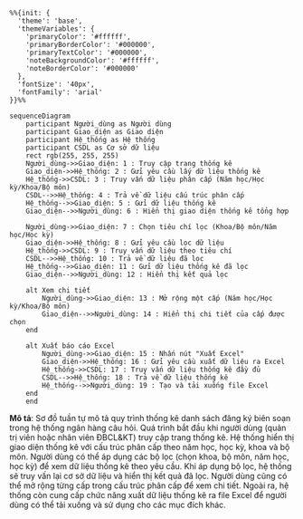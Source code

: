 ```mermaid
%%{init: {
  'theme': 'base', 
  'themeVariables': { 
    'primaryColor': '#ffffff', 
    'primaryBorderColor': '#000000', 
    'primaryTextColor': '#000000', 
    'noteBackgroundColor': '#ffffff', 
    'noteBorderColor': '#000000'
  },
  'fontSize': '40px',
  'fontFamily': 'arial'
}}%%

sequenceDiagram
    participant Người_dùng as Người dùng
    participant Giao_diện as Giao diện
    participant Hệ_thống as Hệ thống
    participant CSDL as Cơ sở dữ liệu
    rect rgb(255, 255, 255)
    Người_dùng->>Giao_diện: 1 : Truy cập trang thống kê
    Giao_diện->>Hệ_thống: 2 : Gửi yêu cầu lấy dữ liệu thống kê
    Hệ_thống->>CSDL: 3 : Truy vấn dữ liệu phân cấp (Năm học/Học kỳ/Khoa/Bộ môn)
    CSDL-->>Hệ_thống: 4 : Trả về dữ liệu cấu trúc phân cấp
    Hệ_thống-->>Giao_diện: 5 : Gửi dữ liệu thống kê
    Giao_diện-->>Người_dùng: 6 : Hiển thị giao diện thống kê tổng hợp
    
    Người_dùng->>Giao_diện: 7 : Chọn tiêu chí lọc (Khoa/Bộ môn/Năm học/Học kỳ)
    Giao_diện->>Hệ_thống: 8 : Gửi yêu cầu lọc dữ liệu
    Hệ_thống->>CSDL: 9 : Truy vấn dữ liệu theo tiêu chí
    CSDL-->>Hệ_thống: 10 : Trả về dữ liệu đã lọc
    Hệ_thống-->>Giao_diện: 11 : Gửi dữ liệu thống kê đã lọc
    Giao_diện-->>Người_dùng: 12 : Hiển thị kết quả lọc
    
    alt Xem chi tiết
        Người_dùng->>Giao_diện: 13 : Mở rộng một cấp (Năm học/Học kỳ/Khoa/Bộ môn)
        Giao_diện-->>Người_dùng: 14 : Hiển thị chi tiết của cấp được chọn
    end
    
    alt Xuất báo cáo Excel
        Người_dùng->>Giao_diện: 15 : Nhấn nút "Xuất Excel"
        Giao_diện->>Hệ_thống: 16 : Gửi yêu cầu xuất dữ liệu ra Excel
        Hệ_thống->>CSDL: 17 : Truy vấn dữ liệu thống kê đầy đủ
        CSDL-->>Hệ_thống: 18 : Trả về dữ liệu thống kê
        Hệ_thống-->>Người_dùng: 19 : Tạo và tải xuống file Excel
    end
    end
```

**Mô tả**: Sơ đồ tuần tự mô tả quy trình thống kê danh sách đăng ký biên soạn trong hệ thống ngân hàng câu hỏi. Quá trình bắt đầu khi người dùng (quản trị viên hoặc nhân viên ĐBCL&KT) truy cập trang thống kê. Hệ thống hiển thị giao diện thống kê với cấu trúc phân cấp theo năm học, học kỳ, khoa và bộ môn. Người dùng có thể áp dụng các bộ lọc (chọn khoa, bộ môn, năm học, học kỳ) để xem dữ liệu thống kê theo yêu cầu. Khi áp dụng bộ lọc, hệ thống sẽ truy vấn lại cơ sở dữ liệu và hiển thị kết quả đã lọc. Người dùng cũng có thể mở rộng từng cấp trong cấu trúc phân cấp để xem chi tiết. Ngoài ra, hệ thống còn cung cấp chức năng xuất dữ liệu thống kê ra file Excel để người dùng có thể tải xuống và sử dụng cho các mục đích khác. 